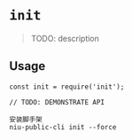 # `init`

> TODO: description

## Usage

```
const init = require('init');

// TODO: DEMONSTRATE API
```


```
安装脚手架
niu-public-cli init --force
```